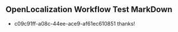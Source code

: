 ## OpenLocalization Workflow Test MarkDown
* c09c91ff-a08c-44ee-ace9-af61ec610851 
thanks!<!--HONumber=Mar16_HO3-->
